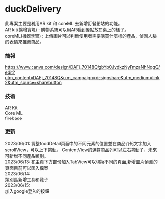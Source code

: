# duckDelivery

此專案主要是利用AR kit 和 coreML 去新增訂餐網站的功能。  
AR kit(擴增實境) : 購物系統可以用AR看到餐點放在桌上的樣子。  
coreML(機器學習) : 上傳圖片可以判斷使用者需要購買什麼樣的產品，偵測人臉的表情來推薦商品。  

### 簡報
https://www.canva.com/design/DAFj_70148Q/gbYp0JydkzNyFmzaNhNqqQ/edit?utm_content=DAFj_70148Q&utm_campaign=designshare&utm_medium=link2&utm_source=sharebutton


### 技術

AR Kit  
Core ML  
firebase  

### 更新

2023/06/01:
    調整foodDetail頁面中的不同元素的位置並在商品介紹文字加入scrollView，可以上下捲動。
    ContentView的選擇商品列可以左右捲動了，未來可新增不同產品類別。  
2023/06/13:
    在主頁下方部份加入TabView可以切換不同的頁面,新增圖片偵測的頁面目前可以匯入檔案  
2023/06/14:  
    類別區新增工具和鞋子  
2023/06/15:  
    加入google登入的按鈕